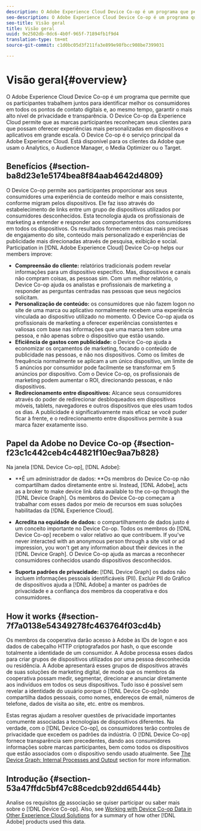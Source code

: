 ```yaml
---
description: O Adobe Experience Cloud Device Co-op é um programa que permite que os participantes trabalhem juntos para identificar melhor os consumidores em todos os pontos de contato digitais e, ao mesmo tempo, garantir o mais alto nível de privacidade e transparência. O Device Co-op da Experience Cloud permite que as marcas participantes reconheçam seus clientes para que possam oferecer experiências mais personalizadas em dispositivos e aplicativos em grande escala. O Device Co-op é o serviço principal da Adobe Experience Cloud. Está disponível para os clientes da Adobe que usam o Analytics, o Audience Manager, o Media Optimizer ou o Target.
seo-description: O Adobe Experience Cloud Device Co-op é um programa que permite que os participantes trabalhem juntos para identificar melhor os consumidores em todos os pontos de contato digitais e, ao mesmo tempo, garantir o mais alto nível de privacidade e transparência. O Device Co-op da Experience Cloud permite que as marcas participantes reconheçam seus clientes para que possam oferecer experiências mais personalizadas em dispositivos e aplicativos em grande escala. O Device Co-op é o serviço principal da Adobe Experience Cloud. Está disponível para os clientes da Adobe que usam o Analytics, o Audience Manager, o Media Optimizer ou o Target.
seo-title: Visão geral
title: Visão geral
uuid: 9e2502db-0dc6-4b0f-965f-71894fb1f9d4
translation-type: tm+mt
source-git-commit: c1d0bc05d3f211fa3e899e98fbcc908be7399031

---
```



# Visão geral{#overview}

O Adobe Experience Cloud Device Co-op é um programa que permite que os participantes trabalhem juntos para identificar melhor os consumidores em todos os pontos de contato digitais e, ao mesmo tempo, garantir o mais alto nível de privacidade e transparência. O Device Co-op da Experience Cloud permite que as marcas participantes reconheçam seus clientes para que possam oferecer experiências mais personalizadas em dispositivos e aplicativos em grande escala. O Device Co-op é o serviço principal da Adobe Experience Cloud. Está disponível para os clientes da Adobe que usam o Analytics, o Audience Manager, o Media Optimizer ou o Target.

## Benefícios {#section-ba8d23e1e5174bea8f84aab4642d4809}

O Device Co-op permite aos participantes proporcionar aos seus consumidores uma experiência de conteúdo melhor e mais consistente, conforme migram pelos dispositivos. Ele faz isso através do estabelecimento de links entre um grupo de dispositivos utilizados por consumidores desconhecidos. Esta tecnologia ajuda os profissionais de marketing a entender e responder aos comportamentos dos consumidores em todos os dispositivos. Os resultados fornecem métricas mais precisas de engajamento do site, conteúdo mais personalizado e experiências de publicidade mais direcionadas através de pesquisa, exibição e social. Participation in [!DNL Adobe Experience Cloud] Device Co-op helps our members improve:

* **Compreensão do cliente:** relatórios tradicionais podem revelar informações para um dispositivo específico. Mas, dispositivos e canais não compram coisas, as pessoas sim. Com um melhor relatório, o Device Co-op ajuda os analistas e profissionais de marketing a responder as perguntas centradas nas pessoas que seus negócios solicitam.
* **Personalização de conteúdo:** os consumidores que não fazem logon no site de uma marca ou aplicativo normalmente recebem uma experiência vinculada ao dispositivo utilizado no momento. O Device Co-op ajuda os profissionais de marketing a oferecer experiências consistentes e valiosas com base nas informações que uma marca tem sobre uma pessoa, e não apenas sobre o dispositivo que estão usando.
* **Eficiência de gastos com publicidade:** o Device Co-op ajuda a economizar os orçamentos de marketing, focando o conteúdo de publicidade nas pessoas, e não nos dispositivos. Como os limites de frequência normalmente se aplicam a um único dispositivo, um limite de 5 anúncios por consumidor pode facilmente se transformar em 5 anúncios por dispositivo. Com o Device Co-op, os profissionais de marketing podem aumentar o ROI, direcionando pessoas, e não dispositivos.
* **Redirecionamento entre dispositivos:** Alcance seus consumidores através do poder de redirecionar desbloqueados em dispositivos móveis, tablets, navegadores e outros dispositivos que eles usam todos os dias. A publicidade é significativamente mais eficaz se você puder ficar à frente, e o redirecionamento entre dispositivos permite à sua marca fazer exatamente isso.

<!--
we may not want to share info in this with customers who have not signed. Also, removed directory from S3.
<p>Download our white-paper, <a href="https://marketing-stage.adobe.com/resources/help/en_US/mcdc/downloads/what_to_expect.pdf" format="https" scope="external"> What to Expect from the Device Co-op</a> for more information. </p>
-->

## Papel da Adobe no Device Co-op {#section-f23c1c442ceb4c44821f10ec9aa7b828}

Na janela [!DNL Device Co-op], [!DNL Adobe]:

* **É um administrador de dados: **Os membros do Device Co-op não compartilham dados diretamente entre si. Instead, [!DNL Adobe], acts as a broker to make device link data available to the co-op through the [!DNL Device Graph]. Os membros do Device Co-op começam a trabalhar com esses dados por meio de recursos em suas soluções habilitadas da [!DNL Experience Cloud].

* **Acredita na equidade de dados:** o compartilhamento de dados justo é um conceito importante no Device Co-op. Todos os membros do [!DNL Device Co-op] recebem o valor relativo ao que contribuem. If you&#39;ve never interacted with an anonymous person through a site visit or ad impression, you won&#39;t get any information about their devices in the [!DNL Device Graph]. O Device Co-op ajuda as marcas a reconhecer consumidores conhecidos usando dispositivos desconhecidos.

* **Suporta padrões de privacidade:** [!DNL Device Graph] os dados não incluem informações pessoais identificáveis (PII). Excluir PII do Gráfico de dispositivos ajuda a [!DNL Adobe] a manter os padrões de privacidade e a confiança dos membros da cooperativa e dos consumidores.

## How it works {#section-7f7a0138e54349278fc463764f03cd4b}

Os membros da cooperativa darão acesso à Adobe às IDs de logon e aos dados de cabeçalho HTTP criptografados por hash, o que esconde totalmente a identidade de um consumidor. A Adobe processa esses dados para criar grupos de dispositivos utilizados por uma pessoa desconhecida ou residência. A Adobe apresentará esses grupos de dispositivos através de suas soluções de marketing digital, de modo que os membros da cooperativa possam medir, segmentar, direcionar e anunciar diretamente aos indivíduos em todos os seus dispositivos. Tudo isso é possível sem revelar a identidade do usuário porque o [!DNL Device Co-op]*não* compartilha dados pessoais, como nomes, endereços de email, números de telefone, dados de visita ao site, etc. entre os membros.

Estas regras ajudam a resolver questões de privacidade importantes comumente associadas a tecnologias de dispositivos diferentes. Na verdade, com o [!DNL Device Co-op], os consumidores terão controles de privacidade que excedem os padrões da indústria. O [!DNL Device Co-op] fornece transparência sem precedentes, dando aos consumidores informações sobre marcas participantes, bem como todos os dispositivos que estão associados com o dispositivo sendo usado atualmente. See [The Device Graph: Internal Processes and Output](../processes/links.md#concept-e9526af3476b478aab7c57b9ed0bab7c) section for more information.

## Introdução {#section-53a47ffdc5bf47c88cedcb92dd65444b}

Analise os requisitos [de](../about/requirements.md#concept-31d3d165d22546afbedf023d32ad3a43) associação se quiser participar ou saber mais sobre o [!DNL Device Co-op]. Also, see [Working with Device Co-op Data in Other Experience Cloud Solutions](../other-solutions/other-solutions.md#concept-46278a50cfca4e1ab83a3b35077a585f) for a summary of how other [!DNL Adobe] products used this data.
